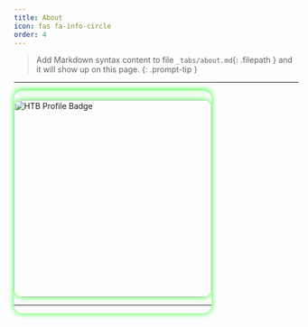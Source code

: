 ```yaml
---
title: About
icon: fas fa-info-circle
order: 4
---
```


> Add Markdown syntax content to file `_tabs/about.md`{: .filepath } and it will show up on this page.
{: .prompt-tip }


<hr>

<div style="height:auto; width: 350px; ">
  <a href="https://tryhackme.com/r/p/luckyStr1ke"
  <img src="https://tryhackme-badges.s3.amazonaws.com/luckyStr1ke.png" alt="THM Profile Badge"  style="width: 350px; height: auto; border-radius: 15px; display: block; box-shadow: 0 0 10px 1px rgba(0, 255, 0, 0.7); overflow: hidden;" />
</div>
<br>
<div style="height:auto; width: 350px;">
  <img src="https://www.hackthebox.eu/badge/image/854155" alt="HTB Profile Badge"  style="width: 350px; height: auto; border-radius: 15px; display: block; box-shadow: 0 0 10px 1px rgba(0, 255, 0, 0.7); overflow: hidden;" />
</div>



<hr>

